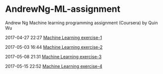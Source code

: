 # AndrewNg-ML-assignment
Andrew Ng Machine learning programming assignment (Coursera) by Quin Wu


2017-04-27 22:27  [Machine Learning exercise-1](https://github.com/Aemonwk/AndrewNg-ML-exercise/tree/master/machine-learning-ex1)

2017-05-03 16:44  [Machine Learning exercise-2](https://github.com/Aemonwk/AndrewNg-ML-exercise/tree/master/machine-learning-ex2)

2017-05-08 21:31  [Machine Learning exercise-3](https://github.com/Aemonwk/AndrewNg-ML-exercise/tree/master/machine-learning-ex3)

2017-05-15 22:52  [Machine Learning exercise-4](https://github.com/Aemonwk/AndrewNg-ML-exercise/tree/master/machine-learning-ex4)

